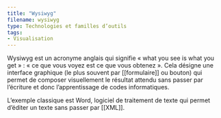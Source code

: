 ```yaml
---
title: "Wysiwyg"
filename: wysiwyg
type: Technologies et familles d’outils
tags:
- Visualisation
---
```


Wysiwyg est un acronyme anglais qui signifie « what you see is what you get » : « ce que vous voyez est ce que vous obtenez ». Cela désigne une interface graphique (le plus souvent par [[formulaire]] ou bouton) qui permet de composer visuellement le résultat attendu sans passer par l’écriture et donc l’apprentissage de codes informatiques.

L’exemple classique est Word, logiciel de traitement de texte qui permet d’éditer un texte sans passer par [[XML]].

